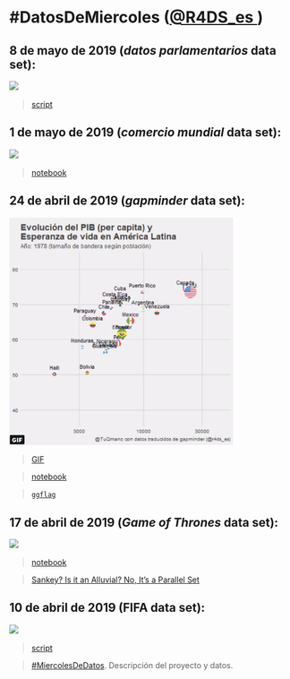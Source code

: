 # #DatosDeMiercoles ([@R4DS_es ](https://twitter.com/R4DS_es/))


## 8 de mayo de 2019 (_datos parlamentarios_ data set):

![](https://pbs.twimg.com/media/D6PUddLXkAU_TAN.jpg:large)

> [script](https://github.com/TuQmano/DatosDeMiercoles/blob/master/cuota_genero.R)

## 1 de mayo de 2019 (_comercio mundial_ data set):

![](https://pbs.twimg.com/media/D5hBqYqXoAAb83t.png)

> [notebook](https://github.com/TuQmano/DatosDeMiercoles/blob/master/balanza.R)

## 24 de abril de 2019 (_gapminder_ data set):

<img src="https://github.com/TuQmano/DatosDeMiercoles/blob/master/plot.PNG?raw=true" width="400">

>[GIF](https://twitter.com/TuQmano/status/1121510635823669253)

>[notebook](https://github.com/TuQmano/DatosDeMiercoles/blob/master/gapminder.Rmd)

>[`ggflag`](https://github.com/rensa/ggflags)


## 17 de abril de 2019 (_Game of Thrones_ data set): 

![](https://pbs.twimg.com/media/D4Y9i23WAAAUnOx.png)

> [notebook](https://github.com/TuQmano/DatosDeMiercoles/blob/master/r4ds_got.Rmd)

> [Sankey? Is it an Alluvial? No, It’s a Parallel Set](https://www.data-imaginist.com/2019/the-ggforce-awakens-again/)

## 10 de abril de 2019 (FIFA data set): 

![](https://pbs.twimg.com/media/D5MXCTuWwAAUp-c.jpg)

> [script](https://github.com/TuQmano/DatosDeMiercoles/blob/master/r4ds_FIFA.R)

> [#MiercolesDeDatos](https://github.com/cienciadedatos/datos-de-miercoles). Descripción del proyecto y datos.
